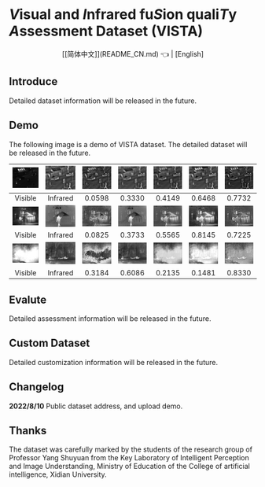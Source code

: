 # ***V***isual and ***I***nfrared fu***S***ion quali***T***y ***A***ssessment Dataset (VISTA) 

</div>

<!--中/英 文档切换-->

<div align="center">
[[简体中文]](README_CN.md) 👈 | [English]

</div>



## Introduce

Detailed dataset information will be released in the future.

## Demo

The following image is a demo of VISTA dataset. The detailed dataset will be released in the future.

|           ![](demo/Vis/2.jpg)            |           ![](demo/Inf/2.jpg)            |           ![](demo/CBF/2.jpg)            |           ![](demo/GTF/2.jpg)            |           ![](demo/NestFuse/2.jpg)            |           ![](demo/CNN/2.jpg)            |           ![](demo/MDLATLRR/2.jpg)            |
| :--------------------------------------: | :--------------------------------------: | :--------------------------------------: | :--------------------------------------: | :-------------------------------------------: | :--------------------------------------: | :-------------------------------------------: |
|                 Visible                  |                 Infrared                 |                  0.0598                  |                  0.3330                  |                    0.4149                     |                  0.6468                  |                    0.7732                     |
|      ![](demo/Vis/Kaptein_1654.jpg)      |      ![](demo/Inf/Kaptein_1654.jpg)      |      ![](demo/CBF/Kaptein_1654.jpg)      |      ![](demo/GTF/Kaptein_1654.jpg)      |      ![](demo/NestFuse/Kaptein_1654.jpg)      |      ![](demo/CNN/Kaptein_1654.jpg)      |      ![](demo/MDLATLRR/Kaptein_1654.jpg)      |
|                 Visible                  |                 Infrared                 |                  0.0825                  |                  0.3733                  |                    0.5565                     |                  0.8145                  |                    0.7225                     |
| ![](demo/Vis/soldier_behind_smoke_2.jpg) | ![](demo/Inf/soldier_behind_smoke_2.jpg) | ![](demo/CBF/soldier_behind_smoke_2.jpg) | ![](demo/GTF/soldier_behind_smoke_2.jpg) | ![](demo/NestFuse/soldier_behind_smoke_2.jpg) | ![](demo/CNN/soldier_behind_smoke_2.jpg) | ![](demo/MDLATLRR/soldier_behind_smoke_2.jpg) |
|                 Visible                  |                 Infrared                 |                  0.3184                  |                  0.6086                  |                    0.2135                     |                  0.1481                  |                    0.8330                     |

## Evalute

Detailed assessment information will be released in the future.

## Custom Dataset

Detailed customization information will be released in the future.

## Changelog

**2022/8/10** Public dataset address, and upload demo.

## Thanks

The dataset was carefully marked by the students of the research group of Professor Yang Shuyuan from the Key Laboratory of Intelligent Perception and Image Understanding, Ministry of Education
of the College of artificial intelligence, Xidian University.
